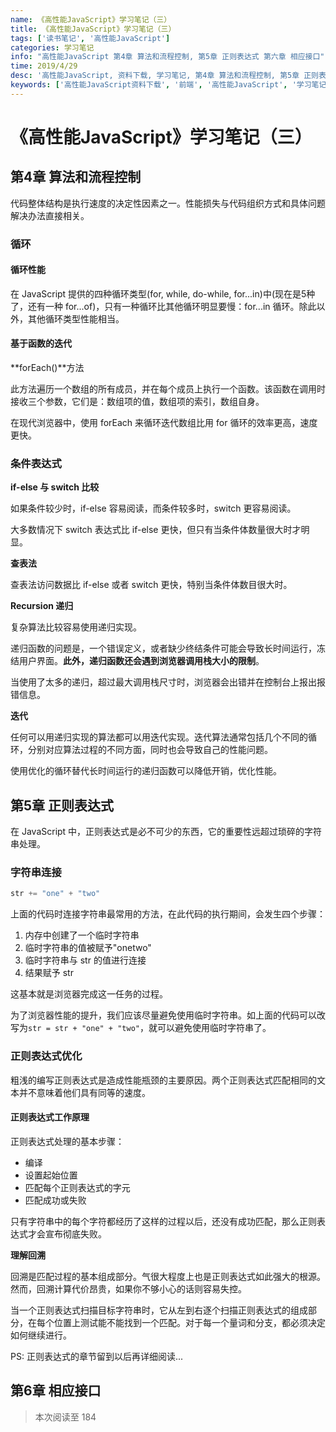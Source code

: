 ```yaml
---
name: 《高性能JavaScript》学习笔记（三）
title: 《高性能JavaScript》学习笔记（三）
tags: ['读书笔记', '高性能JavaScript']
categories: 学习笔记
info: "高性能JavaScript 第4章 算法和流程控制, 第5章 正则表达式 第六章 相应接口"
time: 2019/4/29
desc: '高性能JavaScript, 资料下载, 学习笔记, 第4章 算法和流程控制, 第5章 正则表达式, 第六章 相应接口'
keywords: ['高性能JavaScript资料下载', '前端', '高性能JavaScript', '学习笔记', '第4章 算法和流程控制', '第5章 正则表达式', '第六章 相应接口']
---
```


# 《高性能JavaScript》学习笔记（三）

## 第4章 算法和流程控制

代码整体结构是执行速度的决定性因素之一。性能损失与代码组织方式和具体问题解决办法直接相关。

### 循环

#### 循环性能

在 JavaScript 提供的四种循环类型(for, while, do-while, for...in)中(现在是5种了，还有一种 for...of)，只有一种循环比其他循环明显要慢：for...in 循环。除此以外，其他循环类型性能相当。

#### 基于函数的迭代

**forEach()**方法

此方法遍历一个数组的所有成员，并在每个成员上执行一个函数。该函数在调用时接收三个参数，它们是：数组项的值，数组项的索引，数组自身。

在现代浏览器中，使用 forEach 来循环迭代数组比用 for 循环的效率更高，速度更快。

### 条件表达式

**if-else 与 switch 比较**

如果条件较少时，if-else 容易阅读，而条件较多时，switch 更容易阅读。

大多数情况下 switch 表达式比 if-else 更快，但只有当条件体数量很大时才明显。

**查表法**

查表法访问数据比 if-else 或者 switch 更快，特别当条件体数目很大时。

**Recursion 递归**

复杂算法比较容易使用递归实现。

递归函数的问题是，一个错误定义，或者缺少终结条件可能会导致长时间运行，冻结用户界面。**此外，递归函数还会遇到浏览器调用栈大小的限制**。

当使用了太多的递归，超过最大调用栈尺寸时，浏览器会出错并在控制台上报出报错信息。

**迭代**

任何可以用递归实现的算法都可以用迭代实现。迭代算法通常包括几个不同的循环，分别对应算法过程的不同方面，同时也会导致自己的性能问题。

使用优化的循环替代长时间运行的递归函数可以降低开销，优化性能。

## 第5章 正则表达式

在 JavaScript 中，正则表达式是必不可少的东西，它的重要性远超过琐碎的字符串处理。

### 字符串连接

```javascript
str += "one" + "two"
```

上面的代码时连接字符串最常用的方法，在此代码的执行期间，会发生四个步骤：

1. 内存中创建了一个临时字符串
2. 临时字符串的值被赋予"onetwo"
3. 临时字符串与 str 的值进行连接
4. 结果赋予 str

这基本就是浏览器完成这一任务的过程。

为了浏览器性能的提升，我们应该尽量避免使用临时字符串。如上面的代码可以改写为`str = str + "one" + "two"`，就可以避免使用临时字符串了。

### 正则表达式优化

粗浅的编写正则表达式是造成性能瓶颈的主要原因。两个正则表达式匹配相同的文本并不意味着他们具有同等的速度。

#### 正则表达式工作原理

正则表达式处理的基本步骤：

- 编译
- 设置起始位置
- 匹配每个正则表达式的字元
- 匹配成功或失败

只有字符串中的每个字符都经历了这样的过程以后，还没有成功匹配，那么正则表达式才会宣布彻底失败。

**理解回溯**

回溯是匹配过程的基本组成部分。气很大程度上也是正则表达式如此强大的根源。然而，回溯计算代价昂贵，如果你不够小心的话则容易失控。

当一个正则表达式扫描目标字符串时，它从左到右逐个扫描正则表达式的组成部分，在每个位置上测试能不能找到一个匹配。对于每一个量词和分支，都必须决定如何继续进行。

PS: 正则表达式的章节留到以后再详细阅读...

## 第6章 相应接口

> 本次阅读至 184